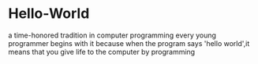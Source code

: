 # Hello-World
a time-honored tradition in computer programming
every young programmer begins with it
because when the program says 'hello world',it means that you give life to the computer by programming
